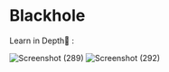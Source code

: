 # Blackhole

Learn in Depth🦖 : 

![Screenshot (289)](https://github.com/khushi505/Blackhole/assets/121372231/eb3851fa-65a8-458e-91a8-6b530a88caf9)
![Screenshot (292)](https://github.com/khushi505/Blackhole/assets/121372231/1e8bcd66-b111-41c9-b55f-fb6fae079e4b)

